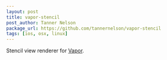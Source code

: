 ```yaml
---
layout: post
title: vapor-stencil
post_author: Tanner Nelson
package_url: https://github.com/tannernelson/vapor-stencil
tags: [ios, osx, linux]
---
```


Stencil view renderer for [Vapor](https://github.com/tannernelson/vapor).

<!--PKG_END-->
